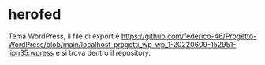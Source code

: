 # herofed
 
 Tema WordPress, il file di export è https://github.com/federico-46/Progetto-WordPress/blob/main/localhost-progetti_wp-wp_1-20220609-152951-iipn35.wpress e si trova dentro il repository.
